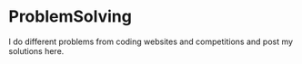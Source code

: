 # ProblemSolving
I do different problems from coding websites and competitions and post my solutions here.
